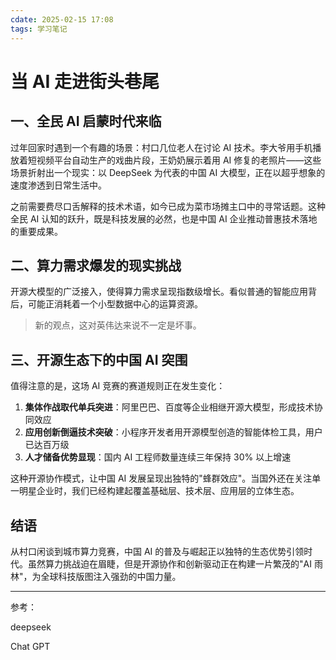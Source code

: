 ```yaml
---
cdate: 2025-02-15 17:08
tags: 学习笔记 
---
```


# 当 AI 走进街头巷尾

## 一、全民 AI 启蒙时代来临

过年回家时遇到一个有趣的场景：村口几位老人在讨论 AI 技术。李大爷用手机播放着短视频平台自动生产的戏曲片段，王奶奶展示着用 AI 修复的老照片——这些场景折射出一个现实：以 DeepSeek 为代表的中国 AI 大模型，正在以超乎想象的速度渗透到日常生活中。

之前需要费尽口舌解释的技术术语，如今已成为菜市场摊主口中的寻常话题。这种全民 AI 认知的跃升，既是科技发展的必然，也是中国 AI 企业推动普惠技术落地的重要成果。

## 二、算力需求爆发的现实挑战

开源大模型的广泛接入，使得算力需求呈现指数级增长。看似普通的智能应用背后，可能正消耗着一个小型数据中心的运算资源。

> 新的观点，这对英伟达来说不一定是坏事。

## 三、开源生态下的中国 AI 突围

值得注意的是，这场 AI 竞赛的赛道规则正在发生变化：

1. **集体作战取代单兵突进**：阿里巴巴、百度等企业相继开源大模型，形成技术协同效应
2. **应用创新倒逼技术突破**：小程序开发者用开源模型创造的智能体检工具，用户已达百万级
3. **人才储备优势显现**：国内 AI 工程师数量连续三年保持 30% 以上增速

这种开源协作模式，让中国 AI 发展呈现出独特的"蜂群效应"。当国外还在关注单一明星企业时，我们已经构建起覆盖基础层、技术层、应用层的立体生态。

## 结语

从村口闲谈到城市算力竞赛，中国 AI 的普及与崛起正以独特的生态优势引领时代。虽然算力挑战迫在眉睫，但是开源协作和创新驱动正在构建一片繁茂的"AI 雨林"，为全球科技版图注入强劲的中国力量。

---

参考：

deepseek

Chat GPT